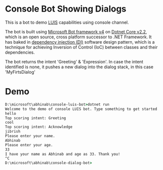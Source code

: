 # Console Bot Showing Dialogs

This is a bot to demo [LUIS](https://docs.microsoft.com/en-us/azure/cognitive-services/luis/what-is-luis) capabilities using console channel.

The bot is built using [Microsoft Bot framework v4](https://dev.botframework.com/) on [Dotnet Core v2.2](https://docs.microsoft.com/en-us/dotnet/core/about), which is an open source, cross platform successor to .NET Framework. It has baked in [dependency injection (DI)](https://docs.microsoft.com/en-us/aspnet/core/fundamentals/dependency-injection?view=aspnetcore-2.2) software design pattern, which is a technique for achieving Inversion of Control (IoC) between classes and their dependencies.

The bot returns the intent 'Greeting' & 'Expression'. In case the intent identified is none, it pushes a new dialog into the dialog stack, in this case 'MyFirtsDialog'

# Demo
```cmd
D:\microsoft\abhinab\console-luis-bot>dotnet run
Welcome to the demo of console LUIS bot. Type something to get started.
hello
Top scoring intent: Greeting
cool
Top scoring intent: Acknowledge
jibrish
Please enter your name.
Abhinab
Please enter your age.
33
I have your name as Abhinab and age as 33. Thank you!
^C
D:\microsoft\abhinab\console-dialog-bot>
```